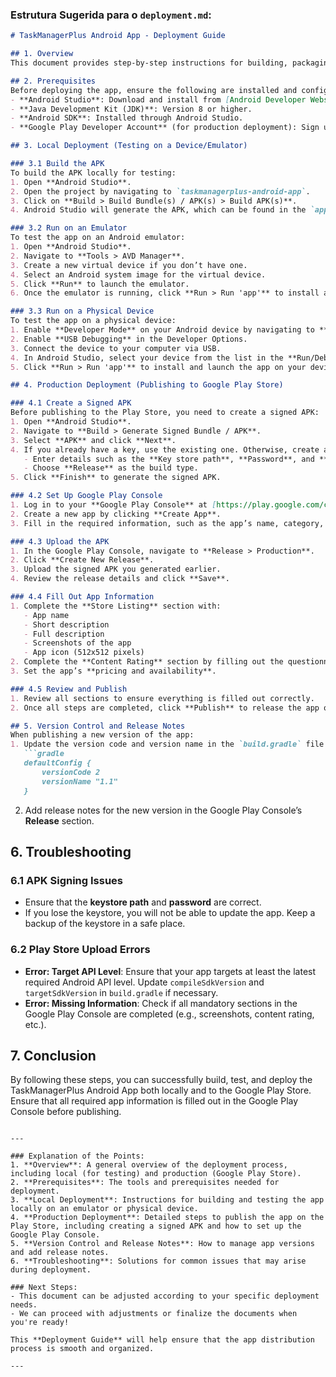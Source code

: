 ### Estrutura Sugerida para o `deployment.md`:

```markdown
# TaskManagerPlus Android App - Deployment Guide

## 1. Overview
This document provides step-by-step instructions for building, packaging, and deploying the TaskManagerPlus Android App. It covers both local deployment (for testing on a device or emulator) and production deployment (publishing to the Google Play Store).

## 2. Prerequisites
Before deploying the app, ensure the following are installed and configured:
- **Android Studio**: Download and install from [Android Developer Website](https://developer.android.com/studio).
- **Java Development Kit (JDK)**: Version 8 or higher.
- **Android SDK**: Installed through Android Studio.
- **Google Play Developer Account** (for production deployment): Sign up at [Google Play Console](https://play.google.com/console).

## 3. Local Deployment (Testing on a Device/Emulator)

### 3.1 Build the APK
To build the APK locally for testing:
1. Open **Android Studio**.
2. Open the project by navigating to `taskmanagerplus-android-app`.
3. Click on **Build > Build Bundle(s) / APK(s) > Build APK(s)**.
4. Android Studio will generate the APK, which can be found in the `app/build/outputs/apk/` directory.

### 3.2 Run on an Emulator
To test the app on an Android emulator:
1. Open **Android Studio**.
2. Navigate to **Tools > AVD Manager**.
3. Create a new virtual device if you don’t have one.
4. Select an Android system image for the virtual device.
5. Click **Run** to launch the emulator.
6. Once the emulator is running, click **Run > Run 'app'** to install and launch the app on the emulator.

### 3.3 Run on a Physical Device
To test the app on a physical device:
1. Enable **Developer Mode** on your Android device by navigating to **Settings > About Phone > Tap Build Number 7 times**.
2. Enable **USB Debugging** in the Developer Options.
3. Connect the device to your computer via USB.
4. In Android Studio, select your device from the list in the **Run/Debug Configuration** dropdown.
5. Click **Run > Run 'app'** to install and launch the app on your device.

## 4. Production Deployment (Publishing to Google Play Store)

### 4.1 Create a Signed APK
Before publishing to the Play Store, you need to create a signed APK:
1. Open **Android Studio**.
2. Navigate to **Build > Generate Signed Bundle / APK**.
3. Select **APK** and click **Next**.
4. If you already have a key, use the existing one. Otherwise, create a new key:
   - Enter details such as the **Key store path**, **Password**, and **Alias**.
   - Choose **Release** as the build type.
5. Click **Finish** to generate the signed APK.

### 4.2 Set Up Google Play Console
1. Log in to your **Google Play Console** at [https://play.google.com/console](https://play.google.com/console).
2. Create a new app by clicking **Create App**.
3. Fill in the required information, such as the app’s name, category, and contact details.

### 4.3 Upload the APK
1. In the Google Play Console, navigate to **Release > Production**.
2. Click **Create New Release**.
3. Upload the signed APK you generated earlier.
4. Review the release details and click **Save**.

### 4.4 Fill Out App Information
1. Complete the **Store Listing** section with:
   - App name
   - Short description
   - Full description
   - Screenshots of the app
   - App icon (512x512 pixels)
2. Complete the **Content Rating** section by filling out the questionnaire.
3. Set the app’s **pricing and availability**.

### 4.5 Review and Publish
1. Review all sections to ensure everything is filled out correctly.
2. Once all steps are completed, click **Publish** to release the app on the Google Play Store.

## 5. Version Control and Release Notes
When publishing a new version of the app:
1. Update the version code and version name in the `build.gradle` file:
   ```gradle
   defaultConfig {
       versionCode 2
       versionName "1.1"
   }
   ```
2. Add release notes for the new version in the Google Play Console’s **Release** section.

## 6. Troubleshooting

### 6.1 APK Signing Issues
- Ensure that the **keystore path** and **password** are correct.
- If you lose the keystore, you will not be able to update the app. Keep a backup of the keystore in a safe place.

### 6.2 Play Store Upload Errors
- **Error: Target API Level**: Ensure that your app targets at least the latest required Android API level. Update `compileSdkVersion` and `targetSdkVersion` in `build.gradle` if necessary.
- **Error: Missing Information**: Check if all mandatory sections in the Google Play Console are completed (e.g., screenshots, content rating, etc.).

## 7. Conclusion
By following these steps, you can successfully build, test, and deploy the TaskManagerPlus Android App both locally and to the Google Play Store. Ensure that all required app information is filled out in the Google Play Console before publishing.
```

---

### Explanation of the Points:
1. **Overview**: A general overview of the deployment process, including local (for testing) and production (Google Play Store).
2. **Prerequisites**: The tools and prerequisites needed for deployment.
3. **Local Deployment**: Instructions for building and testing the app locally on an emulator or physical device.
4. **Production Deployment**: Detailed steps to publish the app on the Play Store, including creating a signed APK and how to set up the Google Play Console.
5. **Version Control and Release Notes**: How to manage app versions and add release notes.
6. **Troubleshooting**: Solutions for common issues that may arise during deployment.

### Next Steps:
- This document can be adjusted according to your specific deployment needs.
- We can proceed with adjustments or finalize the documents when you're ready!

This **Deployment Guide** will help ensure that the app distribution process is smooth and organized.

---
